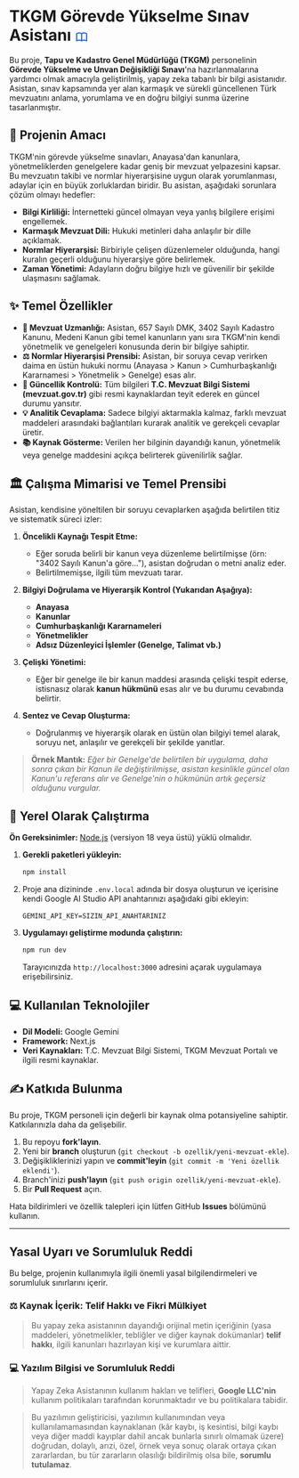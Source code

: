 TKGM Görevde Yükselme Sınav Asistanı <img src="./logo.svg" alt="TKGM Sınav Asistanı Logosu" style="width:24px; height:24px; vertical-align: middle;">
======

Bu proje, **Tapu ve Kadastro Genel Müdürlüğü (TKGM)** personelinin **Görevde Yükselme ve Unvan Değişikliği Sınavı**'na hazırlanmalarına yardımcı olmak amacıyla geliştirilmiş, yapay zeka tabanlı bir bilgi asistanıdır. Asistan, sınav kapsamında yer alan karmaşık ve sürekli güncellenen Türk mevzuatını anlama, yorumlama ve en doğru bilgiyi sunma üzerine tasarlanmıştır.

## 🎯 Projenin Amacı

TKGM'nin görevde yükselme sınavları, Anayasa'dan kanunlara, yönetmeliklerden genelgelere kadar geniş bir mevzuat yelpazesini kapsar. Bu mevzuatın takibi ve normlar hiyerarşisine uygun olarak yorumlanması, adaylar için en büyük zorluklardan biridir. Bu asistan, aşağıdaki sorunlara çözüm olmayı hedefler:

* **Bilgi Kirliliği:** İnternetteki güncel olmayan veya yanlış bilgilere erişimi engellemek.
* **Karmaşık Mevzuat Dili:** Hukuki metinleri daha anlaşılır bir dille açıklamak.
* **Normlar Hiyerarşisi:** Birbiriyle çelişen düzenlemeler olduğunda, hangi kuralın geçerli olduğunu hiyerarşiye göre belirlemek.
* **Zaman Yönetimi:** Adayların doğru bilgiye hızlı ve güvenilir bir şekilde ulaşmasını sağlamak.

## ✨ Temel Özellikler

* **🧠 Mevzuat Uzmanlığı:** Asistan, 657 Sayılı DMK, 3402 Sayılı Kadastro Kanunu, Medeni Kanun gibi temel kanunların yanı sıra TKGM'nin kendi yönetmelik ve genelgeleri konusunda derin bir bilgiye sahiptir.
* **⚖️ Normlar Hiyerarşisi Prensibi:** Asistan, bir soruya cevap verirken daima en üstün hukuki normu (Anayasa > Kanun > Cumhurbaşkanlığı Kararnamesi > Yönetmelik > Genelge) esas alır.
* **🔄 Güncellik Kontrolü:** Tüm bilgileri **T.C. Mevzuat Bilgi Sistemi (mevzuat.gov.tr)** gibi resmi kaynaklardan teyit ederek en güncel durumu yansıtır.
* **💡 Analitik Cevaplama:** Sadece bilgiyi aktarmakla kalmaz, farklı mevzuat maddeleri arasındaki bağlantıları kurarak analitik ve gerekçeli cevaplar üretir.
* **📚 Kaynak Gösterme:** Verilen her bilginin dayandığı kanun, yönetmelik veya genelge maddesini açıkça belirterek güvenilirlik sağlar.

## 🏛️ Çalışma Mimarisi ve Temel Prensibi

Asistan, kendisine yöneltilen bir soruyu cevaplarken aşağıda belirtilen titiz ve sistematik süreci izler:

1.  **Öncelikli Kaynağı Tespit Etme:**
    * Eğer soruda belirli bir kanun veya düzenleme belirtilmişse (örn: "3402 Sayılı Kanun'a göre..."), asistan doğrudan o metni analiz eder.
    * Belirtilmemişse, ilgili tüm mevzuatı tarar.

2.  **Bilgiyi Doğrulama ve Hiyerarşik Kontrol (Yukarıdan Aşağıya):**
    * **Anayasa**
    * **Kanunlar**
    * **Cumhurbaşkanlığı Kararnameleri**
    * **Yönetmelikler**
    * **Adsız Düzenleyici İşlemler (Genelge, Talimat vb.)**

3.  **Çelişki Yönetimi:**
    * Eğer bir genelge ile bir kanun maddesi arasında çelişki tespit ederse, istisnasız olarak **kanun hükmünü** esas alır ve bu durumu cevabında belirtir.

4.  **Sentez ve Cevap Oluşturma:**
    * Doğrulanmış ve hiyerarşik olarak en üstün olan bilgiyi temel alarak, soruyu net, anlaşılır ve gerekçeli bir şekilde yanıtlar.

> **Örnek Mantık:** *Eğer bir Genelge'de belirtilen bir uygulama, daha sonra çıkan bir Kanun ile değiştirilmişse, asistan kesinlikle güncel olan Kanun'u referans alır ve Genelge'nin o hükmünün artık geçersiz olduğunu vurgular.*

## 🚀 Yerel Olarak Çalıştırma

**Ön Gereksinimler:** [Node.js](https://nodejs.org/) (versiyon 18 veya üstü) yüklü olmalıdır.

1.  **Gerekli paketleri yükleyin:**
    ```bash
    npm install
    ```

2.  Proje ana dizininde `.env.local` adında bir dosya oluşturun ve içerisine kendi Google AI Studio API anahtarınızı aşağıdaki gibi ekleyin:
    ```
    GEMINI_API_KEY=SIZIN_API_ANAHTARINIZ
    ```

3.  **Uygulamayı geliştirme modunda çalıştırın:**
    ```bash
    npm run dev
    ```
    Tarayıcınızda `http://localhost:3000` adresini açarak uygulamaya erişebilirsiniz.

## 💻 Kullanılan Teknolojiler

* **Dil Modeli:** Google Gemini
* **Framework:** Next.js
* **Veri Kaynakları:** T.C. Mevzuat Bilgi Sistemi, TKGM Mevzuat Portalı ve ilgili resmi kaynaklar.

## ✍️ Katkıda Bulunma

Bu proje, TKGM personeli için değerli bir kaynak olma potansiyeline sahiptir. Katkılarınızla daha da gelişebilir.

1.  Bu repoyu **fork'layın**.
2.  Yeni bir **branch** oluşturun (`git checkout -b ozellik/yeni-mevzuat-ekle`).
3.  Değişikliklerinizi yapın ve **commit'leyin** (`git commit -m 'Yeni özellik eklendi'`).
4.  Branch'inizi **push'layın** (`git push origin ozellik/yeni-mevzuat-ekle`).
5.  Bir **Pull Request** açın.

Hata bildirimleri ve özellik talepleri için lütfen GitHub **Issues** bölümünü kullanın.

----

## Yasal Uyarı ve Sorumluluk Reddi

Bu belge, projenin kullanımıyla ilgili önemli yasal bilgilendirmeleri ve sorumluluk sınırlarını içerir.

### ⚖️ Kaynak İçerik: Telif Hakkı ve Fikri Mülkiyet

> Bu yapay zeka asistanının dayandığı orijinal metin içeriğinin (yasa maddeleri, yönetmelikler, tebliğler ve diğer kaynak dokümanlar) **telif hakkı**, ilgili kanunları hazırlayan kişi ve kurumlara aittir.

### 💻 Yazılım Bilgisi ve Sorumluluk Reddi

> Yapay Zeka Asistanının kullanım hakları ve telifleri, **Google LLC'nin** kullanım politikaları tarafından korunmaktadır ve bu politikalara tabidir.

> Bu yazılımın geliştiricisi, yazılımın kullanımından veya kullanılamamasından kaynaklanan (kâr kaybı, iş kesintisi, bilgi kaybı veya diğer maddi kayıplar dahil ancak bunlarla sınırlı olmamak üzere) doğrudan, dolaylı, arızi, özel, örnek veya sonuç olarak ortaya çıkan zararlardan, bu tür zararların olasılığı bildirilmiş olsa bile, **sorumlu tutulamaz**.
